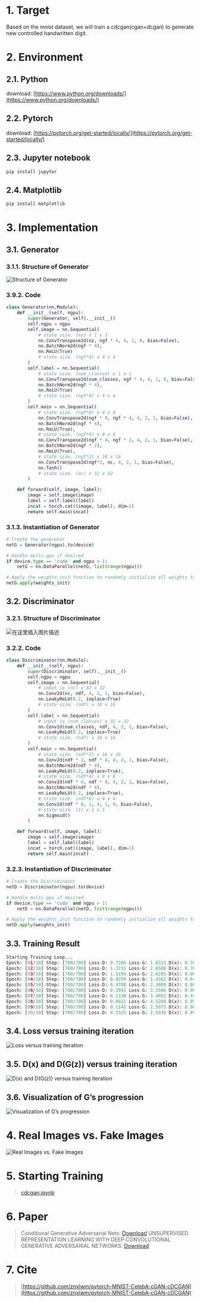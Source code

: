 # 1. Target
Based on the mnist dataset, we will train a cdcgan(cgan+dcgan) to generate new controlled handwritten digit.
# 2. Environment
## 2.1. Python
download: [https://www.python.org/downloads/](https://www.python.org/downloads/)
## 2.2. Pytorch
download: [https://pytorch.org/get-started/locally/](https://pytorch.org/get-started/locally/)
## 2.3. Jupyter notebook
```bash
pip install jupyter
```
## 2.4. Matplotlib
```bash
pip install matplotlib
```
# 3. Implementation
## 3.1. Generator
### 3.1.1. Structure of Generator
![Structure of Generator](https://img-blog.csdnimg.cn/20210322111750788.png#pic_center)

### 3.9.2. Code
```python
class Generator(nn.Module):
    def __init__(self, ngpu):
        super(Generator, self).__init__()
        self.ngpu = ngpu
        self.image = nn.Sequential(
            # state size. (nz) x 1 x 1
            nn.ConvTranspose2d(nz, ngf * 4, 4, 1, 0, bias=False),
            nn.BatchNorm2d(ngf * 4),
            nn.ReLU(True)
            # state size. (ngf*4) x 4 x 4
        )
        self.label = nn.Sequential(
            # state size. (num_classes) x 1 x 1
            nn.ConvTranspose2d(num_classes, ngf * 4, 4, 1, 0, bias=False),
            nn.BatchNorm2d(ngf * 4),
            nn.ReLU(True)
            # state size. (ngf*4) x 4 x 4
        )
        self.main = nn.Sequential(
            # state size. (ngf*8) x 4 x 4
            nn.ConvTranspose2d(ngf * 8, ngf * 4, 4, 2, 1, bias=False),
            nn.BatchNorm2d(ngf * 4),
            nn.ReLU(True),
            # state size. (ngf*4) x 8 x 8
            nn.ConvTranspose2d(ngf * 4, ngf * 2, 4, 2, 1, bias=False),
            nn.BatchNorm2d(ngf * 2),
            nn.ReLU(True),
            # state size. (ngf*2) x 16 x 16
            nn.ConvTranspose2d(ngf*2, nc, 4, 2, 1, bias=False),
            nn.Tanh()
            # state size. (nc) x 32 x 32
        )

    def forward(self, image, label):
        image = self.image(image)
        label = self.label(label)
        incat = torch.cat((image, label), dim=1)
        return self.main(incat)
```
### 3.1.3. Instantiation of Generator
```python
# Create the generator
netG = Generator(ngpu).to(device)

# Handle multi-gpu if desired
if device.type == 'cuda' and ngpu > 1:
    netG = nn.DataParallel(netG, list(range(ngpu)))

# Apply the weights_init function to randomly initialize all weights to mean=0, stdev=0.2.
netG.apply(weights_init)
```
## 3.2. Discriminator
### 3.2.1. Structure of Discriminator
![在这里插入图片描述](https://img-blog.csdnimg.cn/20210322111933227.png#pic_center)

### 3.2.2. Code
```python
class Discriminator(nn.Module):
    def __init__(self, ngpu):
        super(Discriminator, self).__init__()
        self.ngpu = ngpu
        self.image = nn.Sequential(
            # input is (nc) x 32 x 32
            nn.Conv2d(nc, ndf, 4, 2, 1, bias=False),
            nn.LeakyReLU(0.2, inplace=True)
            # state size. (ndf) x 16 x 16
        )
        self.label = nn.Sequential(
            # input is (num_classes) x 32 x 32
            nn.Conv2d(num_classes, ndf, 4, 2, 1, bias=False),
            nn.LeakyReLU(0.2, inplace=True)
            # state size. (ndf) x 16 x 16
        )
        self.main = nn.Sequential(
            # state size. (ndf*2) x 16 x 16
            nn.Conv2d(ndf * 2, ndf * 4, 4, 2, 1, bias=False),
            nn.BatchNorm2d(ndf * 4),
            nn.LeakyReLU(0.2, inplace=True),
            # state size. (ndf*4) x 8 x 8
            nn.Conv2d(ndf * 4, ndf * 8, 4, 2, 1, bias=False),
            nn.BatchNorm2d(ndf * 8),
            nn.LeakyReLU(0.2, inplace=True),
            # state size. (ndf*8) x 4 x 4
            nn.Conv2d(ndf * 8, 1, 4, 1, 0, bias=False),
            # state size. (1) x 1 x 1
            nn.Sigmoid()
        )

    def forward(self, image, label):
        image = self.image(image)
        label = self.label(label)
        incat = torch.cat((image, label), dim=1)
        return self.main(incat)
```
### 3.2.3. Instantiation of Discriminator
```python
# Create the Discriminator
netD = Discriminator(ngpu).to(device)

# Handle multi-gpu if desired
if device.type == 'cuda' and ngpu > 1:
    netD = nn.DataParallel(netD, list(range(ngpu)))

# Apply the weights_init function to randomly initialize all weights to mean=0, stdev=0.2.
netD.apply(weights_init)
```
## 3.3. Training Result
```python
Starting Training Loop...
Epoch: [01/10] Step: [700/700] Loss-D: 0.7205 Loss-G: 1.8315 D(x): 0.7095 D(G(z)): [0.2365/0.2161] Time: 115s
Epoch: [02/10] Step: [700/700] Loss-D: 1.3231 Loss-G: 2.0508 D(x): 0.7644 D(G(z)): [0.5831/0.1654] Time: 116s
Epoch: [03/10] Step: [700/700] Loss-D: 1.5194 Loss-G: 2.6285 D(x): 0.8626 D(G(z)): [0.6982/0.0936] Time: 110s
Epoch: [04/10] Step: [700/700] Loss-D: 0.8259 Loss-G: 1.4162 D(x): 0.6474 D(G(z)): [0.2771/0.2739] Time: 111s
Epoch: [05/10] Step: [700/700] Loss-D: 0.4708 Loss-G: 2.3000 D(x): 0.8081 D(G(z)): [0.1971/0.1272] Time: 111s
Epoch: [06/10] Step: [700/700] Loss-D: 0.3941 Loss-G: 3.5506 D(x): 0.9606 D(G(z)): [0.2575/0.0391] Time: 118s
Epoch: [07/10] Step: [700/700] Loss-D: 0.1330 Loss-G: 3.4693 D(x): 0.9434 D(G(z)): [0.0690/0.0441] Time: 113s
Epoch: [08/10] Step: [700/700] Loss-D: 0.0821 Loss-G: 4.5200 D(x): 0.9502 D(G(z)): [0.0279/0.0196] Time: 112s
Epoch: [09/10] Step: [700/700] Loss-D: 0.1145 Loss-G: 2.5075 D(x): 0.9040 D(G(z)): [0.0084/0.1038] Time: 111s
Epoch: [10/10] Step: [700/700] Loss-D: 0.3325 Loss-G: 2.9338 D(x): 0.8902 D(G(z)): [0.1730/0.0727] Time: 111s
```
## 3.4. Loss versus training iteration
![Loss versus training iteration](https://img-blog.csdnimg.cn/20210322113206948.png#pic_center)

## 3.5. D(x) and D(G(z)) versus training iteration
![D(x) and D(G(z)) versus training iteration](https://img-blog.csdnimg.cn/20210322113323904.png#pic_center)

## 3.6. Visualization of G’s progression
![Visualization of G’s progression](train.gif)


# 4. Real Images vs. Fake Images
![Real Images vs. Fake Images](comparation.jpg)


# 5. Starting Training
> [cdcgan.ipynb](cdcgan.ipynb)

# 6. Paper
> Conditional Generative Adversarial Nets: [Download](https://arxiv.org/pdf/1411.1784.pdf)
> UNSUPERVISED REPRESENTATION LEARNING WITH DEEP CONVOLUTIONAL GENERATIVE ADVERSARIAL NETWORKS: [Download](https://papers.nips.cc/paper/5423-generative-adversarial-nets.pdf)
# 7. Cite
> [https://github.com/znxlwm/pytorch-MNIST-CelebA-cGAN-cDCGAN](https://github.com/znxlwm/pytorch-MNIST-CelebA-cGAN-cDCGAN)